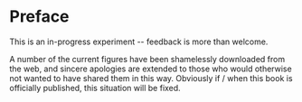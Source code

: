 # Preface

This is an in-progress experiment -- feedback is more than welcome.  

A number of the current figures have been shamelessly downloaded from the web, and sincere apologies are extended to those who would otherwise not wanted to have shared them in this way.  Obviously if / when this book is officially published, this situation will be fixed.

